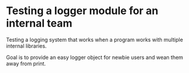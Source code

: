 # Testing a logger module for an internal team

Testing a logging system that works when a program works with multiple internal libraries.

Goal is to provide an easy logger object for newbie users and wean them away from print.
